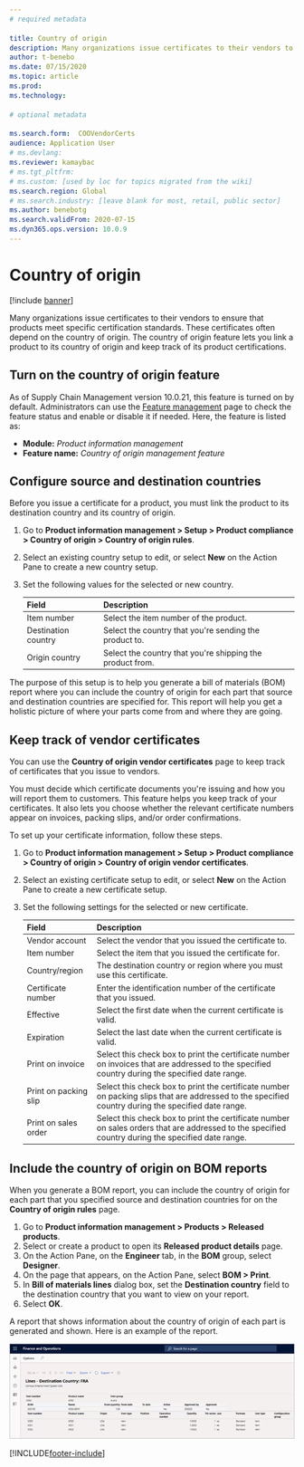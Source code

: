 ```yaml
---
# required metadata

title: Country of origin
description: Many organizations issue certificates to their vendors to ensure that products meet specific certification standards. These certificates often depend on the country of origin. This topic provides information about the country of origin feature, which lets you link a product to its country of origin and keep track of its product certifications.
author: t-benebo
ms.date: 07/15/2020
ms.topic: article
ms.prod: 
ms.technology: 

# optional metadata

ms.search.form:  COOVendorCerts
audience: Application User
# ms.devlang: 
ms.reviewer: kamaybac
# ms.tgt_pltfrm: 
# ms.custom: [used by loc for topics migrated from the wiki]
ms.search.region: Global
# ms.search.industry: [leave blank for most, retail, public sector]
ms.author: benebotg
ms.search.validFrom: 2020-07-15
ms.dyn365.ops.version: 10.0.9
---
```


# Country of origin

[!include [banner](../includes/banner.md)]

Many organizations issue certificates to their vendors to ensure that products meet specific certification standards. These certificates often depend on the country of origin. The country of origin feature lets you link a product to its country of origin and keep track of its product certifications.

## Turn on the country of origin feature

As of Supply Chain Management version 10.0.21, this feature is turned on by default. Administrators can use the [Feature management](../../fin-ops-core/fin-ops/get-started/feature-management/feature-management-overview.md) page to check the feature status and enable or disable it if needed. Here, the feature is listed as:

- **Module:** *Product information management*
- **Feature name:** *Country of origin management feature*

## Configure source and destination countries

Before you issue a certificate for a product, you must link the product to its destination country and its country of origin.

1. Go to **Product information management \> Setup \> Product compliance \> Country of origin \> Country of origin rules**.
2. Select an existing country setup to edit, or select **New** on the Action Pane to create a new country setup.
3. Set the following values for the selected or new country.

    | Field | Description |
    |---|---|
    | Item number | Select the item number of the product. |
    | Destination country | Select the country that you're sending the product to. |
    | Origin country | Select the country that you're shipping the product from. |

The purpose of this setup is to help you generate a bill of materials (BOM) report where you can include the country of origin for each part that source and destination countries are specified for. This report will help you get a holistic picture of where your parts come from and where they are going.

## Keep track of vendor certificates

You can use the **Country of origin vendor certificates** page to keep track of certificates that you issue to vendors.

You must decide which certificate documents you're issuing and how you will report them to customers. This feature helps you keep track of your certificates. It also lets you choose whether the relevant certificate numbers appear on invoices, packing slips, and/or order confirmations.

To set up your certificate information, follow these steps.

1. Go to **Product information management \> Setup \> Product compliance \> Country of origin \> Country of origin vendor certificates**.
2. Select an existing certificate setup to edit, or select **New** on the Action Pane to create a new certificate setup.
3. Set the following settings for the selected or new certificate.

    | Field | Description |
    |---|---|
    | Vendor account | Select the vendor that you issued the certificate to. |
    | Item number | Select the item that you issued the certificate for. |
    | Country/region | The destination country or region where you must use this certificate. |
    | Certificate number | Enter the identification number of the certificate that you issued. |
    | Effective | Select the first date when the current certificate is valid.|
    | Expiration | Select the last date when the current certificate is valid. |
    | Print on invoice | Select this check box to print the certificate number on invoices that are addressed to the specified country during the specified date range. |
    | Print on packing slip | Select this check box to print the certificate number on packing slips that are addressed to the specified country during the specified date range. |
    | Print on sales order | Select this check box to print the certificate number on sales orders that are addressed to the specified country during the specified date range. |

## Include the country of origin on BOM reports

When you generate a BOM report, you can include the country of origin for each part that you specified source and destination countries for on the **Country of origin rules** page.

1. Go to **Product information management \> Products \> Released products**.
1. Select or create a product to open its **Released product details** page.
1. On the Action Pane, on the **Engineer** tab, in the **BOM** group, select **Designer**.
1. On the page that appears, on the Action Pane, select **BOM \> Print**.
1. In **Bill of materials lines** dialog box, set the **Destination country** field to the destination country that you want to view on your report.
1. Select **OK**.

A report that shows information about the country of origin of each part is generated and shown. Here is an example of the report.

![Country of origin report.](media/country-of-origin-report.png "Country of origin report")


[!INCLUDE[footer-include](../../includes/footer-banner.md)]